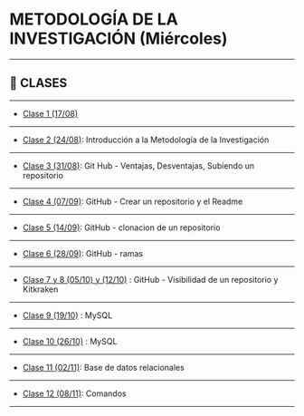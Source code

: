 # METODOLOGÍA DE LA INVESTIGACIÓN (Miércoles)

---

## :book: CLASES

---

- [Clase 1 (17/08)](https://github.com/eugenia1984/UTN-FRSR-Programacion-1year-2semester/tree/main/metodologia_investigacion/clase1)

---

- [Clase 2 (24/08)](https://github.com/eugenia1984/UTN-FRSR-Programacion-1year-2semester/tree/arquitectura-y-sistemas-operativos/metodologia_investigacion/clase2): Introducción a la Metodología de la Investigación

---

- [Clase 3 (31/08)](https://github.com/eugenia1984/UTN-FRSR-Programacion-1year-2semester/tree/main/metodologia_investigacion/clase3): Git Hub - Ventajas, Desventajas, Subiendo un repositorio

---

- [Clase 4 (07/09)](https://github.com/eugenia1984/UTN-FRSR-Programacion-1year-2semester/tree/main/metodologia_investigacion/clase4): GitHub - Crear un repositorio y el Readme

---

- [Clase 5 (14/09)](https://github.com/eugenia1984/UTN-FRSR-Programacion-1year-2semester/tree/main/metodologia_investigacion/clase5): GitHub - clonacion de un repositorio

---

- [Clase 6 (28/09)](https://github.com/eugenia1984/UTN-FRSR-Programacion-1year-2semester/tree/main/metodologia_investigacion/clase6): GitHub - ramas

---

- [Clase 7 y 8 (05/10) y (12/10)](https://github.com/eugenia1984/UTN-FRSR-Programacion-1year-2semester/tree/main/metodologia_investigacion/clase7y8) : GitHub - Visibilidad de un repositorio y Kitkraken

---

- [Clase 9 (19/10)](https://github.com/eugenia1984/UTN-FRSR-Programacion-1year-2semester/tree/main/metodologia_investigacion/clase9) : MySQL

---

- [Clase 10 (26/10)](https://github.com/eugenia1984/UTN-FRSR-Programacion-1year-2semester/tree/main/metodologia_investigacion/clase10) : MySQL

---

- [Clase 11 (02/11)](https://github.com/eugenia1984/UTN-FRSR-Programacion-1year-2semester/tree/main/metodologia_investigacion/clase11): Base de datos relacionales

---

- [Clase 12 (08/11)](https://github.com/eugenia1984/UTN-FRSR-Programacion-1year-2semester/tree/main/metodologia_investigacion/clase11): Comandos

---
